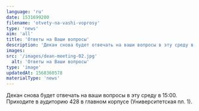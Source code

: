 ```yaml
---
language: 'ru'
date: 1531699200
filename: 'otvety-na-vashi-voprosy'
type: 'news'
aim: 'all'
title: 'Ответы на Ваши вопросы'
description: 'Декан снова будет отвечать на ваши вопросы в эту среду в 15:00...'
images:
src: '/images/dean-meeting-02.jpg'
  alt: 'Ответы на Ваши вопросы'
type: 'image'
updatedAt: 1568360578
materialType: 'news'
---
```

Декан снова будет отвечать на ваши вопросы в эту среду в 15:00. Приходите в аудиторию 428 в главном корпусе (Университетская пл. 1).
